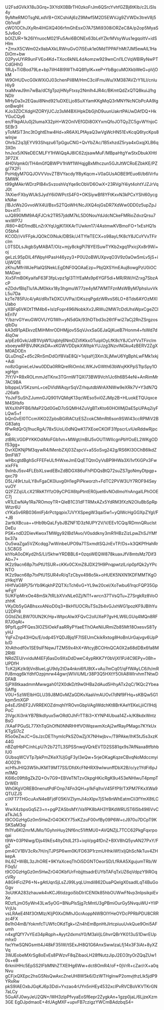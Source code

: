 U2FsdGVkX18u3Grq+3XYdX0BBrTH0zkoFrJm6QSrcYvhfGZBj6tKlb/c2LiSIs4y
9yMteRMOTsgNLxdVB+OXCshiAj6zZ9Mwf5M2D5EWVJg9ZVWDx3treV8j5Ob1vulF
cWO1OChJXyRn4lHGXQ406rfmGhEsxO7A7SMi9308iORZeC8A/p2op5MyaS5Jv6oO
bOIZUR+1k26IYnuocM021Fu5Avi6BONEx63bLeYZkrMVsyWus1egqoItV+idSHlm
+ZmxX5CWm02x9abAXkLRWruGvO7l5Euk1e0MdTPPAFhMt7JM5ewAlL1HaDiOm+bw
02PyvUYiR9unFVEo4Kd+TXoc6kNIL4dAomzw929wnCnI1LCVqWBIRyNwPTCdGHhG
1lRJj+Ti0Bod79Le+bp7iIH48l9WTh4Q8fIyIK+xeP+YbBgcuMOXkbWeG+pVjOkM
W9OHUDvcG0kWXiOJ03chenPiI8M/HmC3cilFmuWu/XM387AVZrY1ILI/cnluHIy9
txaMvwJ9m7wBa/dCfgTpzjHNyFtxsy2Nmlh4JR4c/BKmtQdZxQTQ8kuiJ/hgNDIr
MHyDa3x2EQauI8Nnd921uDXELjo8SuXYamKKgMqQ3rMNYNcNCbPcAA9lgonBwqIH
KJo3ZDCXdgHZORYjUCJz3sM4BXiHpkDbGjhD9uunUakrtPAUwDAfDQ+HkYGuCQy6
en/FlkpAUu0j2IumaX32pH+W2OnIVEfGDi8OXYxmQfoJOTQyZC5gvWYnjoCSEBr3
yToMSiT3nc3tOghtEhw4Hd+xR6AXLPfAyaQ3wVgWcHN51EvKcqQ6tycKps8wInjw
OhrbZ2q3jEYV93Shqzu6TpGguCNG+QvYbZAc/1B5xhzdZ5rya4xGxqjXLB6q3X0n
hnJxx5/KNeDECMLFY1HWiQqAJ8IC62zjsawMuF/MBpaHtgYwStxDbukXHtl3P72X
4H0Vqmk0/TH4mGfQBWPV1hWf1WHqjgBxMhczun5GJtJtWCRoEZbkKE/PZg/7X2Fi
PoHdjyM7GQJOVVVovZTBVYacdy1f8yKqcm+V0aGUsAOBE9fEuo6I/b6IVrfuSMWK
t99gMAkrWDrzPIB4vSvzoshVqYqe9cObVD6OwX+23RVgiY4iyt4ohtYJZJrVqJ0t
7AXierFXbyWUkSJydY6i0WPctS4F0+OKSiywBf8YFtKxvN3kPCxYShl60ycgkNAw
j1BJcWs2GvvoWX4U/BsvS2TQoWH/NcJIXQ4ojGsDR7XdWw0DD0z5upZpJbu+xtTi
uJQ890MM9A4jFJCrk2TR57jddM7kL5D0NouYdJdcNCkeFMRioZdvzQrsu7wxWP7J
/R80+4tD1mdBLnZrXYqUgjKl1XKArTUwkm17/4AstmwKVBmoFO+1xEsHQ1sO5bh4
KCOD//vVFFpkJQOkC0lNuk/DBSk/J4TYleTECX+o98ayLfK8cY8JCoYVxTFircIm
L0TSDLsJkgbSyMABAT/OIz+mjy8ckgPi78YEISuwTYKb2xgq1PxicjXx8r9Wi+oj
geLzL95pDIL4fWpyHPasH46yzy3+P0U2oBWUXpvqO3V9z0aOw5mLv5jS+iUjWQ1E
zKhu/MfriWJePIalQSNekLEgDNF0QOAaEzp+PbjQXSYmEAuj8owgPzU0iOCMAGwc
Xix5FmB0KyaifaF63F3fpLvpz1gI3TlYEaMs9p6YGF5di+MR/RW/HZrxg7SbzAcP
eZDdvfBlqTlu1AJM0kkx18y3hgmuW77ze4yM7WMTFznMsWByM7phsIuvVkL5u7Da
kzTe785PJc4/yAt/dRxTkDXCUVPa//DKszqPgdzWRvsS6LO+8Tds6AYOzMXIUabo
yXBFq6VKOtTfM4b6+lsIzFopr496iNobkXv2JRWu2MW7cDdUhsWpxCgeZClkEn1V
Y/bzrvGYwuGWOVUYG1Wh+yN5dGk/93hDTbd3o26t1Fwi27aCj2RnZSrgzosqIbDu
kA3d91pAEkvzEMiHMnrODHMjjov5SqVJvxSaGEJaQjKueB7Honm4+fsWd7d4IqOw
a/pEz6Gvk/JdB1IVpW1Uqbhj6NmDZiifiKkx0TuipIOyLfK8cY8JCoYVxTFircIm
xboeywRFBVJNKzkDA+xKGWVDDpkXWltpkYUJzg3NzvINGku4zBERV2ZgXM0ADOEn
QLuDnqZ+d5c2RnSmDdO/f8VaE8Q/+1xjsaYj3Xm3LjMwU6YgBphLwFMk1xkj+Adi
no8zGgnieLeUwu0DDa0RRQreIRiOmIxLWKJvGWth63bWxjKKPpSTtpSpy1OxgHgn
7tY/V+R8xROLmmJdTKnx3TGrmWTQXI73BW9Vch1Jc6h6B54eNi+AnRimMr7AC9BA
bIbppxLV5KzsmL+ceDVldWAqyrSqVZrhqutdbWrAXNWw9eXRk7V+Y3dN7QJ26atb
YoJxFSuShZJumnGJQ901VQMqK13qcWEso5vi0ZJMp2B+HLuokETQUqxceM4SHsfo
WXsXhPFB6/MaP2Qd0GeD7oSQMH4ZuVgBTxKto60HOIlMjDaE5pUPAq2iyFLQw5+f
bQnGvEI0TCcmXKO2ZpbsBGiRACtzESZcokCMmRt6son9SWI43ccRPMiV2BG83atq
fPwRdQrOj1hucRgA/78x5UoLi0dNQwK17XEoeCKOlF31fpscrLvlUeRddwRjpcKo
ztBRLVGDPYKKOdiMoFGb1vn+MWgt/mBlJ5vOUTIWIIcgnPbYOoEL2WKgODfS3gg+
DvrXDKNjPM3qywR4/MenbZXj03ZspcV+a5SoSvg242g/RS6KI3OChB6lkdZ9mFW7
wHbcgtdBghScFFEFeULfHWxeJmEQqETQtnOyVsBP9HWa3Xi1vfXiGPx3FwxixFFk
9xInbJ5sv4FLEbXLswdEBxZdBDGX86uFhPlDQsBtQ72suZS7goNmyDtpgp+qxc79
D5L/49rLtuiLY8vFgaCK0luvg0H1egPiPkworzh+FdTC2PVW3UY7ROF94SeyvuOY
Q2FZZqULcX21RkK1YfzO9yCPGX6tpPtntER0juet6vNOdImoYnAngaILPhOOEC7j
vR1LEwNAy1Ra7ROmoyTR+QleB1C31dFTRMxAZx5YdRM3fXzN2OIuBbSpRpWtzr6U
cYKaSv6RB036mlFj4rPctgqpix7JVYXSpegW3qaI5w1+yQlWcHgGGXpZYgI/F+JB
2artkXBcua++tHb9bQaLFybJBZNF1D3zNUPY2V/V/EEv1CQq/RDmnQRuclstDeEu
PSK+ndD2DievKwoxTMWgy92lBd1Avo/V0sddkny3mR1HBzZizLpwZhSJYMfbx37a
Ou5waZga5VZKcdqg7wWinbeUPO9a7TSxmdtSQJnEvTP/Ds+k3QKPfHahRrL5C8GS
khYoA0oDKyd2hS/Ll/5khwYRDBBL6+0zqsWEQW878kuaxJfV8mtsMz7Dif3Ab+7+
IK2z9acn68p7txPtU1SUR+cKKv0CXmZ8JDX21H9PnqpwtzlLrip0pfQk2yYPcNTO
IK2z9acn68p7txPtU1SUR4vR/qTzCbyx498o5k+oHUEK5NXN1KDFMMTKgOzHkqYW
HHfVaG8Pj75rYb9KqkhPZQTXcTch6vG+YL9w20cel/XoTwbu61rqcFQP35GpwFgY
5UKFipMrxOe48mSk7tRLbXVxNLe0Zj/NTf+wrcn37TVsQTu+Z7SrgkRz8VoOzhhK
VKyDb5yGABhsxxANioD0q3+8kH1UOCRuTSs2b4vGJxhWG1pozKF9JBIhYuU2DPr8
GGtdZkLBW70UN2K/Hp+WtpcAlwXFQvC2oIUXeP7gvHLW6LGUq4MQn8RFR7J0qAt+
9PpfLgzPFQes3lOZ5lOekFaaRRyPYaeEThOAeNilJRmiZb85Mt18OxesvS8TyyHJ
YqFxZnp43HQs/E/odp45YQDJBjq1F7ISEUmCkikRxtog8HoBnUrGajvgv6UpPb/D
XhAthodf0x1SE9slFNqwJTZM59x4hX+WtcyjBCOHnQCA0X2a68dDBx6fa8M2Rl6l
NRdZEU/vviduM4EFj6asDo9XsDdDweC4ypRKK7Y0bVjXl1PJ4C9EPy+0Bh+UPDfH
TcK2jiKzlk9jVn8IueLgU9dy2tDa4nkni6fU8tX+vAu7mCq01/qFfWAyLC6/h/mR
PJ8mqg6kYdhfOzpjmrw44gwrjWIViUMLr38P3Q5HXtY5OliA8WlrvhmTNtwDDFAB
SjPX6tkaadmmMwwgah012X0dkD/t9w0HBa2dAud5HhyATx2qC/1KQc2YbeaSAffg
V0U+5zIWEIbHGLU39J8MGvMZaGDKvXaaVmAUOvI7dNf9FHq+sKBQw5G1kpm5mXGP
p4sEJShEF2JVRREKOZdmqhlYROvnGbpVAgIWdchKt8BrKAeYEKeLjiiCI1HdjPoC
2IVgcXi3nkYB7BlkdIyux5wORdOJhFrTT8i3+XYNP4Ubua14Z+k/K8kdxWntzBsO
/XAaFPGuSL77XhTqGhOfN0NNRHHfVOWqswmXcAj2wfRayPMago7KYkUxKTgSl7cZ
R5o0eZwJC+GsJzcDEThymIcPkSZ0wZj/X7NHwjbv+/T9PAke/IhK5tJ5s3xzK44G
nBZqtHbPC/nhLpU7r2b72TL3SPSSnwqVQrkEVTD2SS81qx9s7AfNaxa8tfbhblU0
GUbsqWCVTp7pkPmZKeX1UjGgF3yI3eQw+5rjeOKagKqzeCBvqNoMdccmyi4O021h
xcHfsJHIQ3W5hJKMT9MT7SS/DfdXcFNHRX9wIwunffDbX2B/o/yz1YdFi6pJm1MQ
K6l6c09ft8gZkZQ+Ov7G9+EBVeTNTzvOkpgHKicRgK9u453eNHlwuT4pmpTDrWEt
WhGKgVOREB0nenutPdFOnp74Fn3QH+p1kFqlhxV45FfP9/TXPM7FKxXWa9QTUZJS
cIXFT7THGcuAxN4e8FjdF05KiVZIymJI4oXIpv7jS1e8nWhEatmCIi3fYmX8tLCx
WwX4zbpsGq5Z3+n+pgPZASbsMY/Va1PK8bAH3YBKdWRUST6I5b49l6VvCaTkJxL5
t9COGzHgGz0m5HwZrO4OKXY75xKZzuF00vfBy09P6W+cJ970u7DCpT9KSKSaM3qi
fh1Yu6Kl2mrMJMo/1GyhnHuy2Nf6nc51iftMU0+AVQNZjL7TCC62PkgFqxrpoqai
t9W+03PNlwg/Djs49kEs4ItyDtdL2f3+ixpVpg4fDnZ+BXV8hQ5yvAN27PxY/FgZ
pm4CV1BV3cRx7H/njTJPSP6wm0K/FD63P1rzmUHhkiWf/xIjQhScNkTuv4ZHkepA
IhL6Z+WiBL3zJhORE+9KYaXceqThOi5DGNTOeorSD/LfRAA5XgujumTRb/WF0q5/
t9COGzHgGz0m5HwZrO4OKbfUrFnbjjttsadrEUYbTAFqTxUZ6qVdpzY9iROqcVRy
A8GHFciZP6+N+gAtUqnSjLsZJ99LyqLUmdil862DuaPQeIgX0sadILqT4BuGoGgv
3oUtKA283zhauwk4vKCJ6tidzgoi5bDlrICEN0k85hbOUWwFNvp3nIpsikpiEvXe
RDzfLjmO5yWn43Lw5yOG+BNuPlsSjg7cMntU3gPBmiOurGy5NvquWU+YlIPVrjUs
vsLRAeE4f4f3OtMIz/KIjP0XxDMhJGcrAoppNWBOIYHeOYDcPPRbPDU8CRRzc4FX
8e1h04mB/YokmfcTUWfcOKdTgk+tZn4hEmBpnHtJlrtcpiuuUvkQue9Oni5AFumh
n4xgfQfY7vYEd34pRqph+Ayyt2dxmsY0/M3aVjLGhvrQBrYK013uS1DwrEUpmhx0
facYtwSQNGsmtt4J48kF35IW/tSExJH8Q1G6AnxSwwIzaLfj14x3F3iAt+8yXZVq
3WJEobeMXrSg8oEvEs8PWzvF8qZibaoLH28fNutzJipJ2EO3tyOrZQqZUw10s+eB
6rkniiHHc5EpSS2IFbMNhZTXEIHg6Ww+dct8OmR4/oF+0jVrR+cZar/rX+a0qNvu
gCFjxQXEpc2hsGSNsQwAxcZneUH8W5k6/DzWTHgInwP2omvjthzLlk5jdP9YRxRw
pkS9IAEOxbJGqKJ6p3Ddi+Yvzao4rUYn5nHEy4532xcIPvRVCBoVKVTKrGN7aLCy
5GuAFJ0wyJeU2QN+/WH3zlpPfvyaEoSf6epr2ZygkAn+1gzp0jaL/6LjzeXzm3GE
EgDJpdmaoE+4tUAgMXF+upvFB7czigzYWCmBAdzbqS4=

